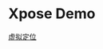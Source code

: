 # Xpose Demo

[虚拟定位](https://igit.58corp.com/daishuwen/doc/blob/master/Xpose%E8%99%9A%E6%8B%9F%E5%AE%9A%E4%BD%8D.md)
